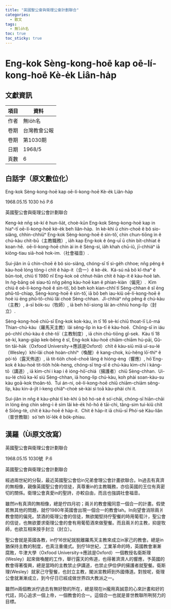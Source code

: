 ```yaml
---
title: "英國聖公會與衛理公會計劃聯合"
categories:
  - 散文
tags:
  - 無lo̍h名
toc: true
toc_sticky: true
---
```


# Eng-kok Sèng-kong-hoē kap oē-lí-kong-hoē Kè-e̍k Liân-ha̍p

## 文獻資訊

| 項目 | 資料 |
|---|---|
| 作者 | 無lo̍h名 |
| 卷期 | 台灣教會公報 |
| 卷期 | 第1030期 |
| 日期 | 1968/5 |
| 頁數 | 6 |

## 白話字（原文數位化）

Eng-kok Sèng-kong-hoē kap oē-lí-kong-hoē Kè-e̍k Liân-ha̍p

1968.05.15 1030 hō P.6

英國聖公會與衛理公會計劃聯合

Keng-kè nn̄g sè-kí ê hun-lia̍t, choè-kūn Eng-kok Sèng-kong-hoē kap in hiaⁿ-tī oē-lí-kong-hoē kè-e̍k beh liân-ha̍p.  In kè-khì ū chin-choē ê bô sio-siâng, chhin-chhiūⁿ Eng-kok Sèng-kong-hoē ê sìn-tô͘, chin chun-tiōng in ê chú-kàu chit-bū（主教職務）, ia̍h kap Eng-kok ê ông-uī ū chin bi̍t-chhiat ê koan-hē.  oē-lí-kong-hoē chin ài in ê Sèng-si, ia̍h khah chū-iû, jī-chhiáⁿ iā kiông-tiau siā-hoē hok-im.（社會福音）.

Sui-jiân in ū chin-choē ê bô sio-siâng, chóng-sī tī sì-ge̍h chhoe; nn̄g pêng ê kàu-hoē lóng tông-ì chi̍t ê ha̍p-it（合一）ê kè-e̍k.  Ká-sú nā bô kî-thaⁿ ê būn-toê, chiū tī 1980 nî Eng-kok oē chhut-hiān chi̍t ê ha̍p-it ê kàu-hoē lah.  In ǹg-bāng oē siau-tû nn̄g pêng kàu-hoē kan ê phian-kiàn（偏見）.  Kìm chiú ê oē-lí-kong-hoē ê sìn-tô͘, bô beh koh kian-chhî tī Sèng-chhan ê sî ēng phû-tô-chiap, Sèng-kong-hoē ê sìn-tô͘, iā bô beh iau-kiû oē-lí-kong-hoē ê hoē iú ēng phû-tô-chiú lâi choè Sèng-chhan.  Jî-chhiáⁿ nn̄g pêng ê chú-kàu（主教）, á-sī bo̍k-su（牧師）, iā beh hō͘-siong lâi àn-chhiú hong-li̍p（封立）.

Sèng-kong-hoē chiū-sī Eng-kok kok-kàu, in tī 16 sè-kí chiū thoat-lī Lô-má Thian-chú-kàu（羅馬天主教）lâi sêng-li̍p in ka-tī ê kàu-hoē.  Chōng-sī in iáu pó-chhî chú-kàu ê chè-tō͘（主教制度）, iā chin chù-tiōng gî-sek.  Kàu tī 18 sè-kí, kang-gia̍p kek-bēng ê sî, Eng-kok kàu-hoē chiām-chiām hú-pāi, Gû-tin tāi-ha̍k（Oxfood University→應該是Oxford）chi̍t ê kàu-siū miâ uī-su-lé（Wesley）khí-lâi choè hoàn-chhíⁿ（喚醒）ê kang-chok, kú-hêng lō͘-thiⁿ ê pò͘-tō（露天佈道）, iā tit-tio̍h choē-choē lâng ê hióng-èng（響應）, hō͘ Eng-kok ê kàu-hoē tit-tio̍h ho̍k-heng, chóng-sī tng-sî ê chú-kàu kìm-chí i káng-tō（講道）, iā kìm-chí i kap i ê ióng-hō͘-chiá（擁護者）chiū Sèng-chhan.  Ui-su-lé chiū ka-kī siú Sèng-chhan, iā hong-li̍p chú-kàu, koh phài soan-kàu-su kàu goā-kok thoân-tō.  Tuì án-ni, oē-lí-kong-hoē chiū chiām-chiām sêng-li̍p, kàu kin-á-ji̍t í-keng chiâⁿ-choè sè-kài sì toā kàu-phài chi it.

Sui-jiân in nn̄g ê kàu-phài tī kè-khì ū bô hó-sè ê só͘-chāi, chóng-sī hiān-chāi in lóng ēng chin sêng-ì ê sim lâi kè-e̍k hô-hó ê tāi-chì, tâng-sim tui-kiû chi̍t ê Siōng-tè, chi̍t ê kàu-hoē ê ha̍p-it.  Chit ê ha̍p-it iā chiū-sī Phó͘-sè Kàu-liân（普世教聯）só͘ teh ló͘-le̍k ê bo̍k-phiau.

## 漢羅（Ùi原文改寫）

英國聖公會與衛理公會計劃聯合

1968.05.15 1030號  P.6

英國聖公會與衛理公會計劃聯合

經過兩世紀的分裂，最近英國聖公會佮in兄弟會理公會計畫欲聯合。In過去有真濟的無相像，親像英國聖公會的信徒，真尊重in的主教職務，亦佮英國的王位有真密切的關係。衛理公會真愛in的聖詩，亦較自由，而且也強調社會福音。

雖然in有真濟的無相像，總是佇四月初；兩爿的教會攏同意一個合一的計畫。假使若無其他的問題，就佇1980年英國會出現一個合一的教會lah。In向望會消除兩爿教會間的偏見。禁酒的衛理公會的信徒，無欲閣堅持佇聖餐的時用葡萄汁，聖公會的信徒，也無欲要求衛理公會的會有用葡萄酒來做聖餐。而且兩爿的主教，抑是牧師，也欲互相來按手封立（封立）。

聖公會就是英國各教，in佇16世紀就脫離羅馬天主教來成立in家己的教會。總是in猶保持主教的制度，也真注重儀式。到佇18世紀，工業革命的時，英國教會漸漸腐敗，牛津大學（Oxfood University→應該是Oxford）一個教授名衛斯理(Wesley）起來做喚醒的工作，舉行露天的佈道，也得著濟濟人的響應，予英國的教會得著復興，總是當時的主教禁止伊講道，也禁止伊佮伊的擁護者就聖餐。衛斯理(Wesley）就家己守聖餐，也封立主教，閣派宣教師到外國傳道。對按呢，衛理公會就漸漸成立，到今仔日已經成做世界四大教派之一。

雖然in兩個教派佇過去有無好勢的所在，總是現在in攏用真誠意的心來計畫和好的代誌，同心追求一個上帝，一個教會的合一。這個合一也就是普世教聯所咧努力的目標。
